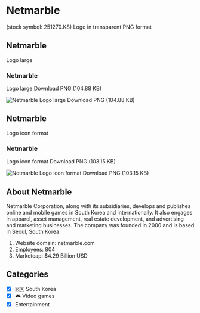 # Netmarble
 (stock symbol: 251270.KS) Logo in transparent PNG format

## Netmarble
 Logo large

### Netmarble
 Logo large Download PNG (104.88 KB)

![Netmarble
 Logo large Download PNG (104.88 KB)](/img/orig/251270.KS_BIG-03bbbaee.png)

## Netmarble
 Logo icon format

### Netmarble
 Logo icon format Download PNG (103.15 KB)

![Netmarble
 Logo icon format Download PNG (103.15 KB)](/img/orig/251270.KS-34f384e6.png)

## About Netmarble


Netmarble Corporation, along with its subsidiaries, develops and publishes online and mobile games in South Korea and internationally. It also engages in apparel, asset management, real estate development, and advertising and marketing businesses. The company was founded in 2000 and is based in Seoul, South Korea.

1. Website domain: netmarble.com
2. Employees: 804
3. Marketcap: $4.29 Billion USD


## Categories
- [x] 🇰🇷 South Korea
- [x] 🎮 Video games
- [x] Entertainment
